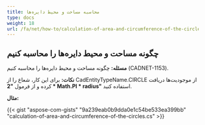 ```yaml
---
title: محاسبه مساحت و محیط دایره‌ها
type: docs
weight: 18
url: /fa/net/how-to/сalculation-of-area-and-circumference-of-the-circles/
---
```


## **چگونه مساحت و محیط دایره‌ها را محاسبه کنیم**

**مسئله:** چگونه مساحت و محیط دایره‌ها را محاسبه کنیم (CADNET-1153).

**نکات:** برای این کار، شعاع را از CadEntityTypeName.CIRCLE از موجودیت‌ها دریافت کرده و از فرمول **"2 * Math.PI * radius"** استفاده کنید.

**مثال:**

{{< gist "aspose-com-gists" "9a239eab0b9dda0e1c54be533ea399bb" "calculation-of-area-and-circumference-of-the-circles.cs" >}}
